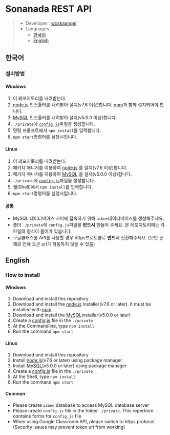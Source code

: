 # Sonanada REST API
> - Developer : [woskaangel](https://github.com/woskaangel)
> - Languages
>     - [한국어](#한국어)
>     - [English](#english)
## 한국어
### 설치방법
#### Windows
1. 이 레포지토리를 내려받는다.
1. [node.js](https://nodejs.org/ko/) 인스톨러를 내려받아 설치(v7.6 이상)합니다. [npm](https://www.npmjs.com/)과 함께 설치되어야 합니다.
1. [MySQL](https://dev.mysql.com/downloads/windows/installer/8.0.html) 인스톨러를 내려받아 설치(v5.0.0 이상)합니다.
1. `./private`에 [`config.js`](#config.js)파일을 생성합니다.
1. 명령 프롬프트에서 `npm install`를 입력합니다.
1. `npm start`명령어를 실행시킵니다.
#### Linux
1. 이 레포지토리를 내려받는다.
1. 패키지 매니저를 이용하여 [node.js](https://nodejs.org/) 를 설치(v7.6 이상)합니다.
1. 패키지 매니저를 이용하여 [MySQL](https://dev.mysql.com/downloads/windows/installer/8.0.html) 을 설치(v5.0.0 이상)합니다.
1. `./private`에 [`config.js`](#config.js)파일을 생성합니다.
1. 쉘(Shell)에서 `npm install`를 입력합니다.
1. `npm start`명령어를 실행시킵니다.
#### 공통
- MySQL 데이터베이스 서버에 접속하기 위해 `aibee`데이터베이스를 생성해주세요.
- 폴더 `./private`에 `config.js`파일을 **반드시** 만들어 주세요. 본 레포지토리에는 각 파일의 양식이 들어가 있습니다.
- 구글클래스룸 API를 사용할 경우 https프로토콜로 **반드시** 전환해주세요. (보안 문제로 인해 토큰 uri가 작동하지 않을 수 있음)
## English
### How to install
#### Windows
1. Download and install this repository
1. Download and install the [node.js](https://nodejs.org/) installer(v7.6 or later). It must be installed with [npm](https://www.npmjs.com/)
1. Download and install the [MySQL](https://dev.mysql.com/downloads/windows/installer/8.0.html)installer(v5.0.0 or later)
1. Create a [config.js](#config.js) file in the `./private`
1. At the Commandline, type `npm install`
1. Run the command `npm start`
#### Linux
1. Download and install this repository
1. Install [node.js](https://nodejs.org/)(v7.6 or later) using package manager
1. Install [MySQL](https://dev.mysql.com/downloads/windows/installer/8.0.html)(v5.0.0 or later) using package manager 
1. Create a [config.js](#config.js) file in the `./private`
1. At the Shell, type `npm install`
1. Run the command `npm start`
#### Common
- Please create `aibee` database to access MySQL database server
- Please create `config.js` file in the folder `./private`. This repertoire contains forms for `config.js` file
- When using Google Classroom API, please switch to https protocol. (Security issues may prevent token uri from working)
